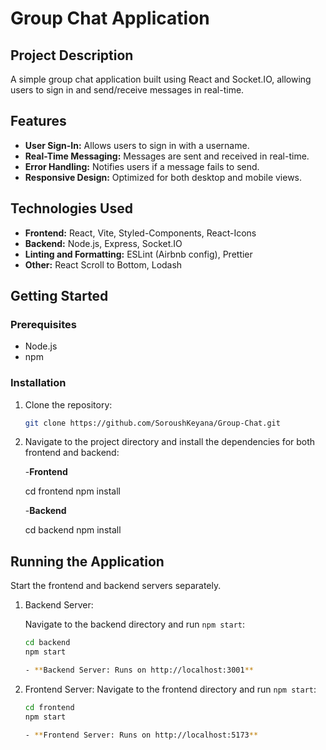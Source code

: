 # Group Chat Application

## Project Description

A simple group chat application built using React and Socket.IO, allowing users to sign in and send/receive messages in real-time.

## Features

- **User Sign-In:** Allows users to sign in with a username.
- **Real-Time Messaging:** Messages are sent and received in real-time.
- **Error Handling:** Notifies users if a message fails to send.
- **Responsive Design:** Optimized for both desktop and mobile views.

## Technologies Used

- **Frontend:** React, Vite, Styled-Components, React-Icons
- **Backend:** Node.js, Express, Socket.IO
- **Linting and Formatting:** ESLint (Airbnb config), Prettier
- **Other:** React Scroll to Bottom, Lodash

## Getting Started

### Prerequisites

- Node.js
- npm

### Installation

1. Clone the repository:

   ```bash
   git clone https://github.com/SoroushKeyana/Group-Chat.git

2. Navigate to the project directory and install the dependencies for both frontend and backend:

    -**Frontend**

    cd frontend
    npm install

    -**Backend**

    cd backend
    npm install


## Running the Application
Start the frontend and backend servers separately.

1. Backend Server:

    Navigate to the backend directory and run `npm start`:

    ```bash
    cd backend
    npm start

    - **Backend Server: Runs on http://localhost:3001**

2. Frontend Server: 
    Navigate to the frontend directory and run `npm start`:

    ```bash
    cd frontend
    npm start

    - **Frontend Server: Runs on http://localhost:5173**
